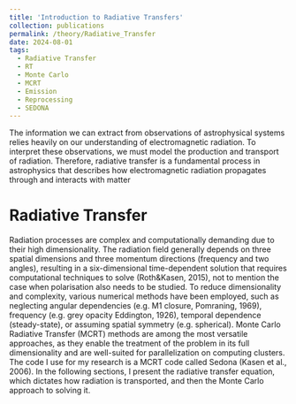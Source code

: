 ```yaml
---
title: 'Introduction to Radiative Transfers'
collection: publications
permalink: /theory/Radiative_Transfer
date: 2024-08-01
tags:
  - Radiative Transfer
  - RT
  - Monte Carlo
  - MCRT
  - Emission
  - Reprocessing
  - SEDONA
---
```

The information we can extract from observations of astrophysical systems relies heavily on our understanding of electromagnetic radiation. To interpret these observations, we must model the production and transport of radiation. Therefore, radiative transfer is a fundamental process in astrophysics that describes how electromagnetic radiation propagates through and interacts with matter


Radiative Transfer
====
Radiation processes are complex and computationally demanding due to their high dimensionality. The radiation field generally depends on three spatial dimensions and three momentum directions (frequency and two angles), resulting in a six-dimensional time-dependent solution that requires computational techniques to solve (Roth&Kasen, 2015), not to mention the case when polarisation also needs to be studied. To reduce dimensionality and complexity, various numerical methods have been employed, such as neglecting angular dependencies (e.g. M1 closure, Pomraning, 1969), frequency (e.g. grey opacity Eddington, 1926), temporal dependence (steady-state), or assuming spatial symmetry (e.g. spherical). Monte Carlo Radiative Transfer (MCRT) methods are among the most versatile approaches, as they enable the treatment of the problem in its full dimensionality and are well-suited for parallelization on computing clusters. The code I use for my research is a MCRT code called Sedona (Kasen et al., 2006). In the following sections, I present the radiative transfer equation, which dictates how radiation is transported, and then the Monte Carlo approach to solving it.


